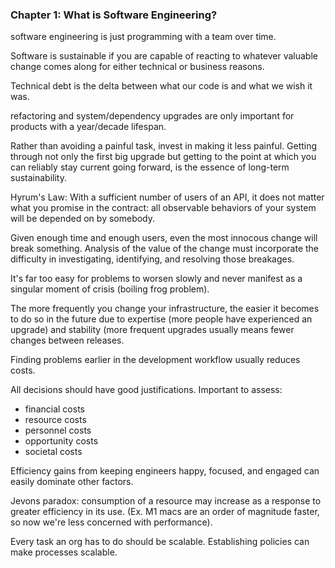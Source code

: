 ### Chapter 1: What is Software Engineering?

software engineering is just programming with a team over time.

Software is sustainable if you are capable of reacting to whatever valuable change comes along for either technical or business reasons.

Technical debt is the delta between what our code is and what we wish it was.

refactoring and system/dependency upgrades are only important for products with a year/decade lifespan.

Rather than avoiding a painful task, invest in making it less painful. Getting through not only the first big upgrade but getting to the point at which you can reliably stay current going forward, is the essence of long-term sustainability.

Hyrum's Law: With a sufficient number of users of an API, it does not matter what you promise in the contract: all observable behaviors of your system will be depended on by somebody.

Given enough time and enough users, even the most innocous change will break something. Analysis of the value of the change must incorporate the difficulty in investigating, identifying, and resolving those breakages.

It's far too easy for problems to worsen slowly and never manifest as a singular moment of crisis (boiling frog problem).

The more frequently you change your infrastructure, the easier it becomes to do so in the future due to expertise (more people have experienced an upgrade) and stability (more frequent upgrades usually means fewer changes between releases.

Finding problems earlier in the development workflow usually reduces costs.

All decisions should have good justifications. Important to assess:

- financial costs
- resource costs
- personnel costs
- opportunity costs
- societal costs

Efficiency gains from keeping engineers happy, focused, and engaged can easily dominate other factors.

Jevons paradox: consumption of a resource may increase as a response to greater efficiency in its use. (Ex. M1 macs are an order of magnitude faster, so now we're less concerned with performance).

Every task an org has to do should be scalable. Establishing policies can make processes scalable.
